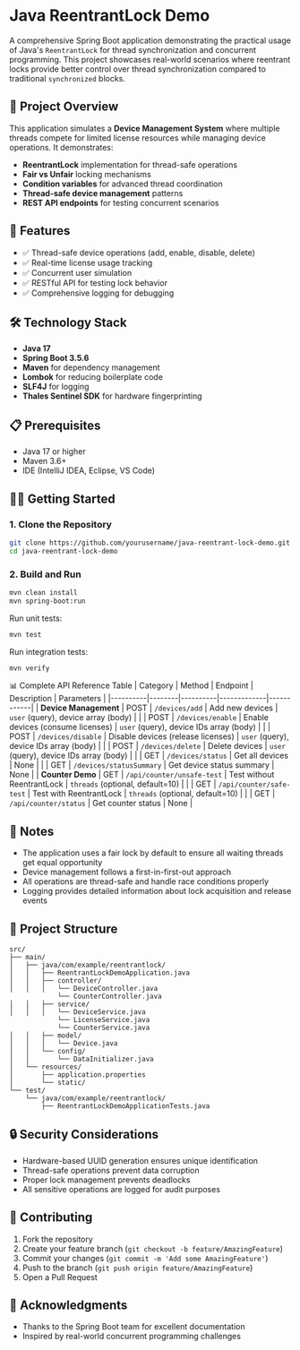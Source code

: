 
# Java ReentrantLock Demo

A comprehensive Spring Boot application demonstrating the practical usage of Java's `ReentrantLock` for thread synchronization and concurrent programming. This project showcases real-world scenarios where reentrant locks provide better control over thread synchronization compared to traditional `synchronized` blocks.

## 🎯 Project Overview

This application simulates a **Device Management System** where multiple threads compete for limited license resources while managing device operations. It demonstrates:

- **ReentrantLock** implementation for thread-safe operations
- **Fair vs Unfair** locking mechanisms
- **Condition variables** for advanced thread coordination
- **Thread-safe device management** patterns
- **REST API endpoints** for testing concurrent scenarios

## 🚀 Features

- ✅ Thread-safe device operations (add, enable, disable, delete)
- ✅ Real-time license usage tracking
- ✅ Concurrent user simulation
- ✅ RESTful API for testing lock behavior
- ✅ Comprehensive logging for debugging

## 🛠️ Technology Stack

- **Java 17**
- **Spring Boot 3.5.6**
- **Maven** for dependency management
- **Lombok** for reducing boilerplate code
- **SLF4J** for logging
- **Thales Sentinel SDK** for hardware fingerprinting

## 📋 Prerequisites

- Java 17 or higher
- Maven 3.6+
- IDE (IntelliJ IDEA, Eclipse, VS Code)

## 🏃‍♂️ Getting Started

### 1. Clone the Repository
```bash
git clone https://github.com/yourusername/java-reentrant-lock-demo.git
cd java-reentrant-lock-demo
```

### 2. Build and Run
```bash
mvn clean install
mvn spring-boot:run
```

Run unit tests:
```bash
mvn test
```

Run integration tests:
```bash
mvn verify
```


📊 Complete API Reference Table
| Category | Method | Endpoint | Description | Parameters |
|----------|--------|----------|-------------|------------|
| **Device Management** | POST | `/devices/add` | Add new devices | `user` (query), device array (body) |
| | POST | `/devices/enable` | Enable devices (consume licenses) | `user` (query), device IDs array (body) |
| | POST | `/devices/disable` | Disable devices (release licenses) | `user` (query), device IDs array (body) |
| | POST | `/devices/delete` | Delete devices | `user` (query), device IDs array (body) |
| | GET | `/devices/status` | Get all devices | None |
| | GET | `/devices/statusSummary` | Get device status summary | None |
| **Counter Demo** | GET | `/api/counter/unsafe-test` | Test without ReentrantLock | `threads` (optional, default=10) |
| | GET | `/api/counter/safe-test` | Test with ReentrantLock | `threads` (optional, default=10) |
| | GET | `/api/counter/status` | Get counter status | None |

## 📝 Notes

- The application uses a fair lock by default to ensure all waiting threads get equal opportunity
- Device management follows a first-in-first-out approach
- All operations are thread-safe and handle race conditions properly
- Logging provides detailed information about lock acquisition and release events

## 📁 Project Structure

```
src/
├── main/
│   ├── java/com/example/reentrantlock/
│   │   ├── ReentrantLockDemoApplication.java
│   │   ├── controller/
│   │   │   └── DeviceController.java
            └── CounterController.java
│   │   ├── service/
│   │   │   └── DeviceService.java
            └── LicenseService.java
            └── CounterService.java
│   │   ├── model/
│   │   │   └── Device.java
│   │   └── config/
│   │       └── DataInitializer.java
│   └── resources/
│       ├── application.properties
│       └── static/
└── test/
    └── java/com/example/reentrantlock/
        ├── ReentrantLockDemoApplicationTests.java
```

## 🔒 Security Considerations

- Hardware-based UUID generation ensures unique identification
- Thread-safe operations prevent data corruption
- Proper lock management prevents deadlocks
- All sensitive operations are logged for audit purposes

## 🤝 Contributing

1. Fork the repository
2. Create your feature branch (`git checkout -b feature/AmazingFeature`)
3. Commit your changes (`git commit -m 'Add some AmazingFeature'`)
4. Push to the branch (`git push origin feature/AmazingFeature`)
5. Open a Pull Request

## 🙏 Acknowledgments

- Thanks to the Spring Boot team for excellent documentation
- Inspired by real-world concurrent programming challenges
